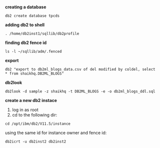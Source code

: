 __creating a database__
```shell
db2 create database tpcds
```
__adding db2 to shell__
```shell
. /home/db2inst1/sqllib/db2profile
```
__finding db2 fence id__
```shell
ls -l ~/sqllib/adm/.fenced
```

__export__
```shell
db2 "export to db2ml_blogs_data.csv of del modified by coldel, select * from shaikhq.DB2ML_BLOGS"
```

__db2look__
```shell
db2look -d sample -z shaikhq -t DB2ML_BLOGS -e -o db2ml_blogs_ddl.sql
```

__create a new db2 instace__
1. log in as root
2. cd to the following dir:
```shell
cd /opt/ibm/db2/V11.5/instance
```

using the same id for instance owner and fence id:
```shell
db2icrt -u db2inst2 db2inst2
```

